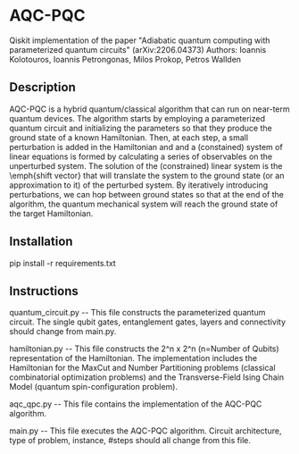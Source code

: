 # AQC-PQC
Qiskit implementation of the paper "Adiabatic quantum computing with parameterized quantum circuits" (arXiv:2206.04373)
Authors: Ioannis Kolotouros, Ioannis Petrongonas, Milos Prokop, Petros Wallden

## Description
AQC-PQC is a hybrid quantum/classical algorithm that can run on near-term quantum devices. The algorithm starts by employing a parameterized quantum circuit and initializing
the parameters so that they produce the ground state of a known Hamiltonian. Then, at each step, a small perturbation is added in the Hamiltonian and and a (constained) 
system of linear equations is formed by calculating a series of observables on the unperturbed system. The solution of the (constrained) linear system is the \emph{shift vector} that
will translate the system to the ground state (or an approximation to it) of the perturbed system. By iteratively introducing perturbations, we can hop between ground states
so that at the end of the algorithm, the quantum mechanical system will reach the ground state of the target Hamiltonian.

## Installation
pip install -r requirements.txt

## Instructions

quantum_circuit.py -- This file constructs the parameterized quantum circuit. The single qubit gates, entanglement gates, layers and connectivity should change from main.py.

hamiltonian.py -- This file constructs the 2^n x 2^n (n=Number of Qubits) representation of the Hamiltonian. The implementation includes the Hamiltonian for the MaxCut and Number Partitioning problems (classical combinatorial optimization problems) and the Transverse-Field Ising Chain Model (quantum spin-configuration problem).

aqc_qpc.py -- This file contains the implementation of the AQC-PQC algorithm. 

main.py -- This file executes the AQC-PQC algorithm. Circuit architecture, type of problem, instance, #steps should all change from this file.




